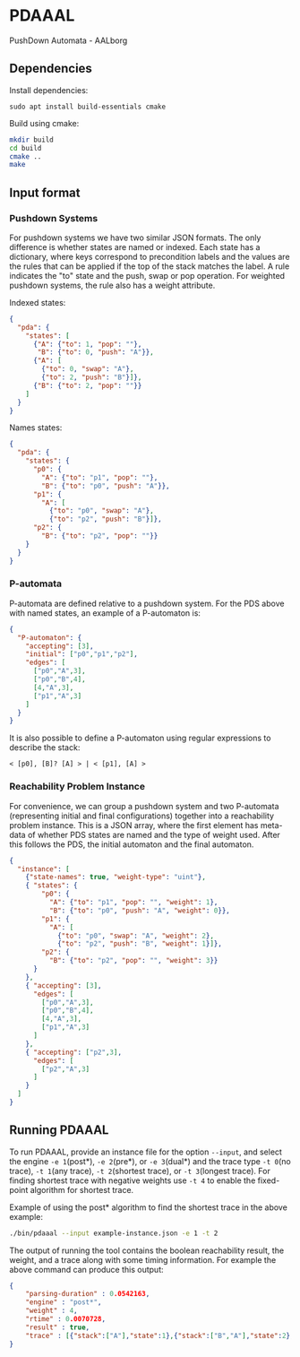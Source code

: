 # PDAAAL
PushDown Automata - AALborg

## Dependencies
Install dependencies:
````shell
sudo apt install build-essentials cmake
````

Build using cmake:
````bash
mkdir build 
cd build
cmake ..
make
````

## Input format
### Pushdown Systems
For pushdown systems we have two similar JSON formats. The only difference is whether states are named or indexed. Each state has a dictionary, where keys correspond to precondition labels and the values are the rules that can be applied if the top of the stack matches the label. A rule indicates the "to" state and the push, swap or pop operation. For weighted pushdown systems, the rule also has a weight attribute. 

Indexed states:
````json
{
  "pda": {
    "states": [
      {"A": {"to": 1, "pop": ""},
       "B": {"to": 0, "push": "A"}},
      {"A": [
        {"to": 0, "swap": "A"},
        {"to": 2, "push": "B"}]},
      {"B": {"to": 2, "pop": ""}}
    ]
  }
}
````

Names states:
````json
{
  "pda": {
    "states": {
      "p0": {
        "A": {"to": "p1", "pop": ""}, 
        "B": {"to": "p0", "push": "A"}}, 
      "p1": {
        "A": [
          {"to": "p0", "swap": "A"}, 
          {"to": "p2", "push": "B"}]}, 
      "p2": {
        "B": {"to": "p2", "pop": ""}}
    }
  }
}
````
### P-automata
P-automata are defined relative to a pushdown system. 
For the PDS above with named states, an example of a P-automaton is: 
````json
{
  "P-automaton": {
    "accepting": [3],
    "initial": ["p0","p1","p2"],
    "edges": [
      ["p0","A",3],
      ["p0","B",4],
      [4,"A",3],
      ["p1","A",3]
    ]
  }
}
````

It is also possible to define a P-automaton using regular expressions to describe the stack:
````
< [p0], [B]? [A] > | < [p1], [A] >
````

### Reachability Problem Instance
For convenience, we can group a pushdown system and two P-automata (representing initial and final configurations) together into a reachability problem instance. This is a JSON array, where the first element has meta-data of whether PDS states are named and the type of weight used. After this follows the PDS, the initial automaton and the final automaton. 
````json
{
  "instance": [
    {"state-names": true, "weight-type": "uint"},
    { "states": {
        "p0": {
          "A": {"to": "p1", "pop": "", "weight": 1},
          "B": {"to": "p0", "push": "A", "weight": 0}},
        "p1": {
          "A": [
            {"to": "p0", "swap": "A", "weight": 2},
            {"to": "p2", "push": "B", "weight": 1}]},
        "p2": {
          "B": {"to": "p2", "pop": "", "weight": 3}}
      }
    },
    { "accepting": [3],
      "edges": [
        ["p0","A",3],
        ["p0","B",4],
        [4,"A",3],
        ["p1","A",3]
      ]
    },
    { "accepting": ["p2",3],
      "edges": [
        ["p2","A",3]
      ]
    }
  ]
}
````

## Running PDAAAL
To run PDAAAL, provide an instance file for the option ```--input```, and select the engine ```-e 1```(post*), ```-e 2```(pre*), or ```-e 3```(dual*) and the trace type ```-t 0```(no trace), ```-t 1```(any trace), ```-t 2```(shortest trace), or ```-t 3```(longest trace). For finding shortest trace with negative weights use ```-t 4``` to enable the fixed-point algorithm for shortest trace.

Example of using the post* algorithm to find the shortest trace in the above example:
````bash
./bin/pdaaal --input example-instance.json -e 1 -t 2
````
The output of running the tool contains the boolean reachability result, the weight, and a trace along with some timing information. For example the above command can produce this output:
````json
{
    "parsing-duration" : 0.0542163,
    "engine" : "post*",
    "weight" : 4,
    "rtime" : 0.0070728,
    "result" : true,
    "trace" : [{"stack":["A"],"state":1},{"stack":["B","A"],"state":2},{"stack":["A"],"state":2}]
}
````
